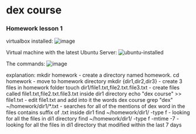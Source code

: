 # dex course
### Homework lesson 1

virtualbox installed:
![image](https://github.com/user-attachments/assets/fea2df6b-5b80-4a49-8b7b-71293af0801c)

Virtual machine with the latest Ubuntu Server:
![ubuntu-installed](https://github.com/user-attachments/assets/b103f351-953c-4303-bf5d-50f50eb9de64)

The commands:
![image](https://github.com/user-attachments/assets/fe4b7a05-283a-493d-9e20-cd09a415126a)

explanation:
mkdir homework - create a directory named homework.
cd homework - move to homework directory
mkdir {dir1,dir2,dir3} - create 3 files in homework folder
touch dir1/file1.txt,file2.txt.file3.txt - create files called file1.txt,file2.txt.file3.txt inside dir1 directory
echo "dex course" >> file1.txt - edit file1.txt and add into it the words dex course
grep "dex" ~/homework/dir1/*.txt - searches for all of the mentions of dex word in the files contains suffix of .txt inside dir1
find ~/homework/dir1/ -type f - looking for all the files in di1 directory
find ~/homework/dir1/ -type f -mtime -7  - looking for all the files in di1 directory that modified within the last 7 days
